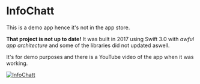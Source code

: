 # InfoChatt
This is a demo app hence it's not in the app store. 

**That project is not up to date!** It was built in 2017 using Swift 3.0 with *awful app architecture* and some of the libraries did not updated aswell.

It's for demo purposes and there is a YouTube video of the app when it was working.

[![InfoChatt](https://img.youtube.com/vi/Tft8SAjJ7Sc/0.jpg)](https://www.youtube.com/watch?v=Tft8SAjJ7Sc "InfoChatt")
